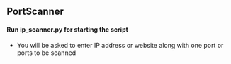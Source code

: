 ## PortScanner
#### Run ip_scanner.py for starting the script
  - You will be asked to enter IP address or website along with one port or ports to be scanned
  
